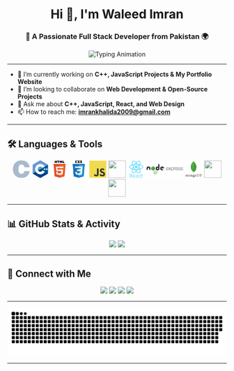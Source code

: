 <!-- Intro -->
<h1 align="center">Hi 👋, I'm Waleed Imran</h1>
<h3 align="center">🚀 A Passionate Full Stack Developer from Pakistan 🌍</h3>

<p align="center">
  <img src="https://readme-typing-svg.herokuapp.com?font=Fira+Code&size=22&pause=1000&color=36BCF7&center=true&vCenter=true&width=500&lines=Full+Stack+Developer;Web+and+Game+Enthusiast;Lifelong+Learner+%F0%9F%8C%8D;Turning+Ideas+into+Reality+%E2%9C%A8" alt="Typing Animation" />
</p>

---

- 🔭 I’m currently working on **C++, JavaScript Projects & My Portfolio Website**  
- 🤝 I’m looking to collaborate on **Web Development & Open-Source Projects**  
- 💬 Ask me about **C++, JavaScript, React, and Web Design**  
- 📫 How to reach me: **imrankhalida2009@gmail.com**   

---

## 🛠️ Languages & Tools
<p align="center">
  <a href="https://www.cprogramming.com/" target="_blank"><img src="https://raw.githubusercontent.com/devicons/devicon/master/icons/c/c-original.svg" width="40" height="40"/></a>
  <a href="https://www.w3schools.com/cpp/" target="_blank"><img src="https://raw.githubusercontent.com/devicons/devicon/master/icons/cplusplus/cplusplus-original.svg" width="40" height="40"/></a>
  <a href="https://www.w3schools.com/html/" target="_blank"><img src="https://raw.githubusercontent.com/devicons/devicon/master/icons/html5/html5-original-wordmark.svg" width="40" height="40"/></a>
  <a href="https://www.w3schools.com/css/" target="_blank"><img src="https://raw.githubusercontent.com/devicons/devicon/master/icons/css3/css3-original-wordmark.svg" width="40" height="40"/></a>
  <a href="https://developer.mozilla.org/en-US/docs/Web/JavaScript" target="_blank"><img src="https://raw.githubusercontent.com/devicons/devicon/master/icons/javascript/javascript-original.svg" width="40" height="40"/></a>
  <a href="https://tailwindcss.com/" target="_blank"><img src="https://www.vectorlogo.zone/logos/tailwindcss/tailwindcss-icon.svg" width="40" height="40"/></a>
  <a href="https://reactjs.org/" target="_blank"><img src="https://raw.githubusercontent.com/devicons/devicon/master/icons/react/react-original-wordmark.svg" width="40" height="40"/></a>
  <a href="https://nodejs.org" target="_blank"><img src="https://raw.githubusercontent.com/devicons/devicon/master/icons/nodejs/nodejs-original-wordmark.svg" width="40" height="40"/></a>
  <a href="https://expressjs.com" target="_blank"><img src="https://raw.githubusercontent.com/devicons/devicon/master/icons/express/express-original-wordmark.svg" width="40" height="40"/></a>
  <a href="https://www.mongodb.com/" target="_blank"><img src="https://raw.githubusercontent.com/devicons/devicon/master/icons/mongodb/mongodb-original-wordmark.svg" width="40" height="40"/></a>
  <a href="https://git-scm.com/" target="_blank"><img src="https://www.vectorlogo.zone/logos/git-scm/git-scm-icon.svg" width="40" height="40"/></a>
  <a href="https://nextjs.org/" target="_blank"><img src="https://cdn.worldvectorlogo.com/logos/nextjs-2.svg" width="40" height="40"/></a>
</p>

---

## 📊 GitHub Stats & Activity
<p align="center">
  <img src="https://github-readme-stats.vercel.app/api?username=waleedimran2007&show_icons=true&theme=dracula&count_private=true" height="165" />
  <img src="https://github-readme-stats.vercel.app/api/top-langs?username=waleedimran2007&layout=compact&theme=dracula" height="165" />
</p>

---

## 🤝 Connect with Me
<p align="center">
  <a href="mailto:imrankhalida2009@gmail.com"><img src="https://img.shields.io/badge/Gmail-D14836?style=for-the-badge&logo=gmail&logoColor=white" /></a>
  <a href="https://www.linkedin.com/in/waleed-imran-00ba01358/"><img src="https://img.shields.io/badge/LinkedIn-0077B5?style=for-the-badge&logo=linkedin&logoColor=white" /></a>
  <a href="https://instagram.com/"><img src="https://img.shields.io/badge/Instagram-E4405F?style=for-the-badge&logo=instagram&logoColor=white" /></a>
  <a href="#"><img src="https://img.shields.io/badge/Discord-7289DA?style=for-the-badge&logo=discord&logoColor=white" /></a>
</p>

---


![snake gif](https://github.com/WaleedImran2007/WaleedImran2007/blob/output/github-snake-dark.svg)


---
